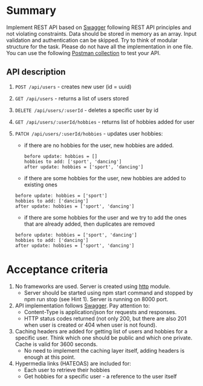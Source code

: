 # Summary

Implement REST API based on [Swagger](https://git.epam.com/ld-global-coordinators/js-programs/nodejs-gmp-coursebook/-/blob/master/public-for-mentees/4-network/swagger.yaml) following REST API principles and not violating constraints. Data should be stored in memory as an array. Input validation and authentication can be skipped. Try to think of modular structure for the task. Please do not have all the implementation in one file. You can use the following [Postman collection](https://git.epam.com/ld-global-coordinators/js-programs/nodejs-gmp-coursebook/-/blob/master/public-for-mentees/4-network/app.postman_collection.json) to test your API.

## API description

1. `POST /api/users` - creates new user (id = uuid)
2. `GET /api/users` - returns a list of users stored
3. `DELETE /api/users/:userId` - deletes a specific user by id
4. `GET /api/users/:userId/hobbies` - returns list of hobbies added for user
5. `PATCH /api/users/:userId/hobbies` - updates user hobbies:

   - if there are no hobbies for the user, new hobbies are added.

     ```
     before update: hobbies = []
     hobbies to add: ['sport', 'dancing']
     after update: hobbies = ['sport', 'dancing']
     ```

   - if there are some hobbies for the user, new hobbies are added to existing ones

   ```
   before update: hobbies = ['sport']
   hobbies to add: ['dancing']
   after update: hobbies = ['sport', 'dancing']
   ```

   - if there are some hobbies for the user and we try to add the ones that are already added, then duplicates are removed

   ```
   before update: hobbies = ['sport', 'dancing']
   hobbies to add: ['dancing']
   after update: hobbies = ['sport', 'dancing']
   ```

# Acceptance criteria

1. No frameworks are used. Server is created using [http](https://nodejs.org/api/http.html) module.
   - Server should be started using npm start command and stopped by npm run stop (see Hint 1). Server is running on 8000 port.
2. API implementation follows [Swagger](https://git.epam.com/ld-global-coordinators/js-programs/nodejs-gmp-coursebook/-/blob/master/public-for-mentees/4-network/swagger.yaml). Pay attention to:
   - Content-Type is application/json for requests and responses.
   - HTTP status codes returned (not only 200, but there are also 201 when user is created or 404 when user is not found).
3. Caching headers are added for getting list of users and hobbies for a specific user. Think which one should be public and which one private. Cache is valid for 3600 seconds.
   - No need to implement the caching layer itself, adding headers is enough at this point.
4. Hypermedia links (HATEOAS) are included for:
   - Each user to retrieve their hobbies
   - Get hobbies for a specific user - a reference to the user itself
